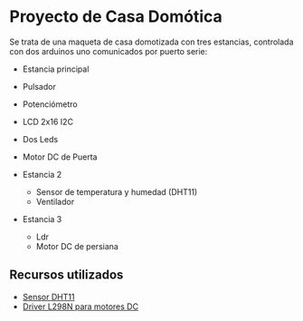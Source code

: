 # Proyecto de Casa Domótica
Se trata de una maqueta de casa domotizada con tres estancias, controlada con dos arduinos uno comunicados por puerto serie:
 * Estancia principal
  * Pulsador
  * Potenciómetro
  * LCD 2x16 I2C
  * Dos Leds
  * Motor DC de Puerta

* Estancia 2
  * Sensor de temperatura y humedad (DHT11)
  * Ventilador

* Estancia 3
  * Ldr
  * Motor DC de persiana

## Recursos utilizados
* [Sensor DHT11](https://github.com/pedroruizf/casaDomotica.git)
* [Driver L298N para motores DC](https://electronilab.co/tutoriales/tutorial-de-uso-driver-dual-l298n-para-motores-dc-y-paso-a-paso-con-arduino/)
